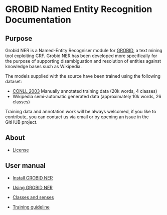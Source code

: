 # GROBID Named Entity Recognition Documentation

## Purpose

Grobid NER is a Named-Entity Recogniser module for [GROBID](https://raw.github.com/kermitt2/grobid), a text mining tool exploiting CRF.
Grobid NER has been developed more specifically for the purpose of supporting disambiguation and resolution of entities against knowledge bases such as Wikipedia.
 
The models supplied with the source have been trained using the following dataset: 
- [CONLL 2003](http://www.cnts.ua.ac.be/conll2003/ner/) Manually annotated training data (20k words, 4 classes)
- Wikipedia semi-automatic generated data (approximately 10k words, 26 classes)

Training data and annotation work will be always welcomed, if you like to contribute, you can contact us via email or by opening an issue in the GitHUB project.

## About

* [License](License.md)

## User manual

* [Install GROBID NER](build-and-install.md)

* [Using GROBID NER](using-grobid-ner.md)

* [Classes and senses](classes-and-senses.md)

* [Training guideline](training-guidelines.md) 


